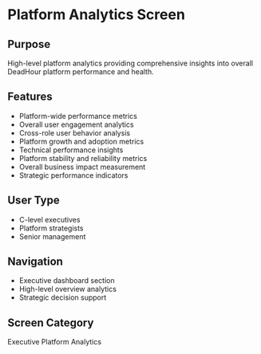 # Platform Analytics Screen

## Purpose
High-level platform analytics providing comprehensive insights into overall DeadHour platform performance and health.

## Features
- Platform-wide performance metrics
- Overall user engagement analytics
- Cross-role user behavior analysis
- Platform growth and adoption metrics
- Technical performance insights
- Platform stability and reliability metrics
- Overall business impact measurement
- Strategic performance indicators

## User Type
- C-level executives
- Platform strategists
- Senior management

## Navigation
- Executive dashboard section
- High-level overview analytics
- Strategic decision support

## Screen Category
Executive Platform Analytics